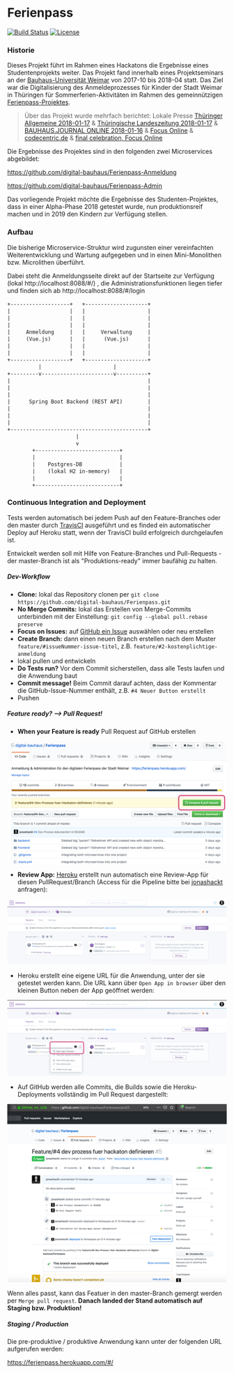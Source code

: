 # Ferienpass

[![Build Status](https://travis-ci.org/digital-bauhaus/Ferienpass.svg?branch=master)](https://travis-ci.org/digital-bauhaus/Ferienpass)
[![License](http://img.shields.io/:license-mit-blue.svg)](https://github.com/digital-bauhaus/Ferienpass-Anmeldung/blob/master/LICENSE)

### Historie

Dieses Projekt führt im Rahmen eines Hackatons die Ergebnisse eines Studentenprojekts weiter. Das Projekt fand innerhalb eines Projektseminars an der [Bauhaus-Universität Weimar](https://www.uni-weimar.de/de/medien/professuren/intelligente-softwaresysteme/) von 2017-10 bis 2018-04 statt. Das Ziel war die Digitalisierung des Anmeldeprozesses für Kinder der Stadt Weimar in Thüringen für Sommerferien-Aktivitäten im Rahmen des gemeinnützigen [Ferienpass-Projektes](http://www.ferienpass-weimar.de/).

> Über das Projekt wurde mehrfach berichtet: Lokale Presse [Thüringer Allgemeine 2018-01-17](http://www.thueringer-allgemeine.de/web/zgt/suche/detail/-/specific/Lange-Schlange-im-Kinderbuero-war-der-Ausloeser-168601916) & [Thüringische Landeszeitung 2018-01-17](http://weimar.tlz.de/web/weimar/startseite/detail/-/specific/Lange-Schlange-im-Kinderbuero-war-der-Ausloeser-168601916) & [BAUHAUS.JOURNAL ONLINE 2018-01-16](https://www.uni-weimar.de/de/universitaet/aktuell/bauhausjournal-online/titel/projektpraesentation-medieninformatik-studierende-entwickeln-online-anmeldung-fuer-weimarer-ferienpas-1/) & [Focus Online](https://www.focus.de/regional/thueringen/bauhaus-universitaet-weimar-meldung-vom-16-01-2018_id_8309726.html) & [codecentric.de](https://www.codecentric.de/2018/01/17/schoenere-ferien-dank-digitalisierung/) & [final celebration, Focus Online](https://www.focus.de/regional/thueringen/stadt-weimar-dank-an-die-foerderer-des-ferienpass-weimar-2018_id_9230231.html)

Die Ergebnisse des Projektes sind in den folgenden zwei Microservices abgebildet:

https://github.com/digital-bauhaus/Ferienpass-Anmeldung

https://github.com/digital-bauhaus/Ferienpass-Admin


Das vorliegende Projekt möchte die Ergebnisse des Studenten-Projektes, dass in einer Alpha-Phase 2018 getestet wurde, nun produktionsreif machen und in 2019 den Kindern zur Verfügung stellen.



### Aufbau

Die bisherige Microservice-Struktur wird zugunsten einer vereinfachten Weiterentwicklung und Wartung aufgegeben und in einen Mini-Monolithen bzw. Microlithen überführt.

Dabei steht die Anmeldungsseite direkt auf der Startseite zur Verfügung (lokal http://localhost:8088/#/) , die Administrationsfunktionen liegen tiefer und finden sich ab http://localhost:8088/#/login



    +-------------------+   +--------------------+
    |                   |   |                    |
    |                   |   |                    |
    |                   |   |                    |
    |     Anmeldung     |   |     Verwaltung     |
    |     (Vue.js)      |   |      (Vue.js)      |
    |                   |   |                    |
    |                   |   |                    |
    +-------------------+   +--------------------+
              |                       |
    +---------v-----------------------v----------+
    |                                            |
    |                                            |
    |                                            |
    |      Spring Boot Backend (REST API)        |
    |                                            |
    |                                            |
    |                                            |
    +--------------------------------------------+
                          |
                          v
            +---------------------------+
            |                           |
            |    Postgres-DB            |
            |    (lokal H2 in-memory)   |
            |                           |
            +---------------------------+


### Continuous Integration and Deployment

Tests werden automatisch bei jedem Push auf den Feature-Branches oder den master durch [TravisCI](https://travis-ci.org/digital-bauhaus/Ferienpass) ausgeführt und es finded ein automatischer Deploy auf Heroku statt, wenn der TravisCI build erfolgreich durchgelaufen ist.

Entwickelt werden soll mit Hilfe von Feature-Branches und Pull-Requests - der master-Branch ist als "Produktions-ready" immer baufähig zu halten.
 

##### Dev-Workflow

* __Clone:__ lokal das Repository clonen per `git clone https://github.com/digital-bauhaus/Ferienpass.git`
* __No Merge Commits:__ lokal das Erstellen von Merge-Commits unterbinden mit der Einstellung: `git config --global pull.rebase preserve`
* __Focus on Issues:__ auf [GitHub ein Issue](https://github.com/digital-bauhaus/Ferienpass/issues) auswählen oder neu erstellen
* __Create Branch:__ dann einen neuen Branch erstellen nach dem Muster `feature/#issueNummer-issue-titel`, z.B. `feature/#2-kostenplichtige-anmeldung`
* lokal pullen und entwickeln 
* __Do Tests run?__ Vor dem Commit sicherstellen, dass alle Tests laufen und die Anwendung baut
* __Commit message!__ Beim Commit darauf achten, dass der Kommentar die GitHub-Issue-Nummer enthält, z.B. `#4 Neuer Button erstellt` 
* Pushen


##### Feature ready? --> Pull Request!

* __When your Feature is ready__ Pull Request auf GitHub erstellen

![create-pull-request](docs/create-pull-request.png)

* __Review App:__ [Heroku](https://dashboard.heroku.com/pipelines/6d86397b-7093-4252-b978-2f57b25e5620) erstellt nun automatisch eine Review-App für diesen PullRequest/Branch (Access für die Pipeline bitte bei [jonashackt](https://github.com/jonashackt) anfragen):

![heroku-pipeline](docs/heroku-pipeline.png)

* Heroku erstellt eine eigene URL für die Anwendung, unter der sie getestet werden kann. Die URL kann über `Open App in browser` über den kleinen Button neben der App geöffnet werden:

![heroku-review-app-link](docs/heroku-review-app-link.png)

* Auf GitHub werden alle Commits, die Builds sowie die Heroku-Deployments vollständig im Pull Request dargestellt:

![github-pr](docs/github-pr.png)

Wenn alles passt, kann das Featuer in den master-Branch gemergt werden per `Merge pull request`. __Danach landed der Stand automatisch auf Staging bzw. Produktion!__

##### Staging / Production

Die pre-produktive / produktive Anwendung kann unter der folgenden URL aufgerufen werden:

https://ferienpass.herokuapp.com/#/